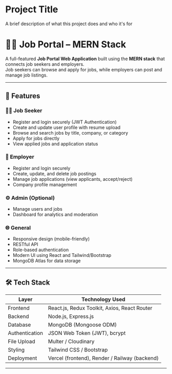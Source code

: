 
# Project Title

A brief description of what this project does and who it's for

# 🧑‍💼 Job Portal – MERN Stack

A full-featured **Job Portal Web Application** built using the **MERN stack** that connects job seekers and employers.  
Job seekers can browse and apply for jobs, while employers can post and manage job listings.  

---

## 🚀 Features

### 👩‍💻 Job Seeker
- Register and login securely (JWT Authentication)
- Create and update user profile with resume upload
- Browse and search jobs by title, company, or category
- Apply for jobs directly
- View applied jobs and application status

### 🏢 Employer
- Register and login securely
- Create, update, and delete job postings
- Manage job applications (view applicants, accept/reject)
- Company profile management

### ⚙️ Admin (Optional)
- Manage users and jobs
- Dashboard for analytics and moderation

### 🌐 General
- Responsive design (mobile-friendly)
- RESTful API
- Role-based authentication
- Modern UI using React and Tailwind/Bootstrap
- MongoDB Atlas for data storage

---

## 🛠️ Tech Stack

| Layer        | Technology Used |
|---------------|-----------------|
| Frontend      | React.js, Redux Toolkit, Axios, React Router |
| Backend       | Node.js, Express.js |
| Database      | MongoDB (Mongoose ODM) |
| Authentication| JSON Web Token (JWT), bcrypt |
| File Upload   | Multer / Cloudinary |
| Styling       | Tailwind CSS / Bootstrap |
| Deployment    | Vercel (frontend), Render / Railway (backend) |

---



